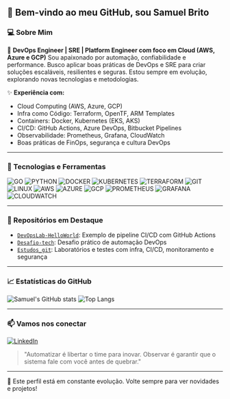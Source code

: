 ## 👋 Bem-vindo ao meu GitHub, sou Samuel Brito

### 💻 Sobre Mim

🔧 **DevOps Engineer | SRE | Platform Engineer com foco em Cloud (AWS, Azure e GCP)**
Sou apaixonado por automação, confiabilidade e performance. Busco aplicar boas práticas de DevOps e SRE para criar soluções escaláveis, resilientes e seguras. Estou sempre em evolução, explorando novas tecnologias e metodologias.

✨ **Experiência com:**

* Cloud Computing (AWS, Azure, GCP)
* Infra como Código: Terraform, OpenTF, ARM Templates
* Containers: Docker, Kubernetes (EKS, AKS)
* CI/CD: GitHub Actions, Azure DevOps, Bitbucket Pipelines
* Observabilidade: Prometheus, Grafana, CloudWatch
* Boas práticas de FinOps, segurança e cultura DevOps

---

### 🧰 Tecnologias e Ferramentas

![GO](https://img.shields.io/badge/GO-%2300ADD8?style=for-the-badge\&logo=go\&logoColor=white)
![PYTHON](https://img.shields.io/badge/Python-%233776AB?style=for-the-badge\&logo=python\&logoColor=white)
![DOCKER](https://img.shields.io/badge/Docker-%232496ED?style=for-the-badge\&logo=docker\&logoColor=white)
![KUBERNETES](https://img.shields.io/badge/Kubernetes-%23326CE5?style=for-the-badge\&logo=kubernetes\&logoColor=white)
![TERRAFORM](https://img.shields.io/badge/Terraform-%235835CC?style=for-the-badge\&logo=terraform\&logoColor=white)
![GIT](https://img.shields.io/badge/Git-%23F05032?style=for-the-badge\&logo=git\&logoColor=white)
![LINUX](https://img.shields.io/badge/Linux-%23FCC624?style=for-the-badge\&logo=linux\&logoColor=black)
![AWS](https://img.shields.io/badge/AWS-%23232F3E?style=for-the-badge\&logo=amazonaws\&logoColor=white)
![AZURE](https://img.shields.io/badge/Azure-%230072C6?style=for-the-badge\&logo=microsoftazure\&logoColor=white)
![GCP](https://img.shields.io/badge/GCP-%234285F4?style=for-the-badge\&logo=googlecloud\&logoColor=white)
![PROMETHEUS](https://img.shields.io/badge/Prometheus-%23E6522C?style=for-the-badge\&logo=prometheus\&logoColor=white)
![GRAFANA](https://img.shields.io/badge/Grafana-%23F46800?style=for-the-badge\&logo=grafana\&logoColor=white)
![CLOUDWATCH](https://img.shields.io/badge/CloudWatch-%23FF9900?style=for-the-badge\&logo=amazonaws\&logoColor=white)

---

### 📌 Repositórios em Destaque

* [`DevOpsLab-HelloWorld`](https://github.com/Samuel-Diniz/DevOpsLab-HelloWorld): Exemplo de pipeline CI/CD com GitHub Actions
* [`Desafio-tech`](https://github.com/Samuel-Diniz/Desafio-tech): Desafio prático de automação DevOps
* [`Estudos_git`](https://github.com/Samuel-Diniz/Estudos_git): Laboratórios e testes com infra, CI/CD, monitoramento e segurança

---

### 📈 Estatísticas do GitHub

![Samuel's GitHub stats](https://github-readme-stats.vercel.app/api?username=Samuel-Diniz\&show_icons=true\&theme=tokyonight)
![Top Langs](https://github-readme-stats.vercel.app/api/top-langs/?username=Samuel-Diniz\&layout=compact\&theme=tokyonight)

---

### 📫 Vamos nos conectar

[![LinkedIn](https://img.shields.io/badge/LinkedIn-%230077B5?logo=linkedin\&logoColor=white)](https://www.linkedin.com/in/samuelb-dz-tech)

> "Automatizar é libertar o time para inovar. Observar é garantir que o sistema fale com você antes de quebrar."

---

🔄 Este perfil está em constante evolução. Volte sempre para ver novidades e projetos!
